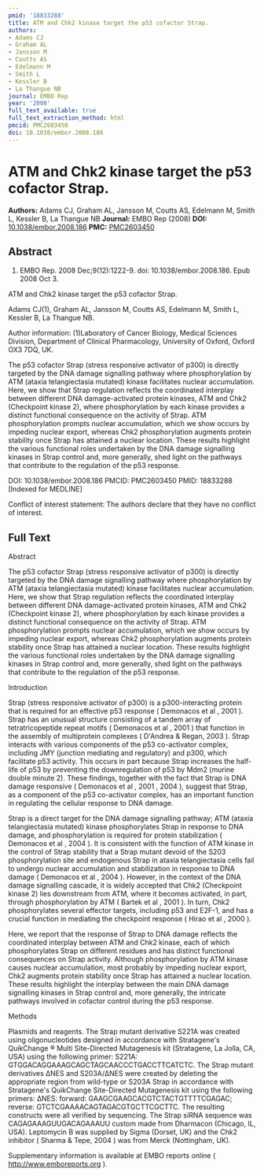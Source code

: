 ```yaml
---
pmid: '18833288'
title: ATM and Chk2 kinase target the p53 cofactor Strap.
authors:
- Adams CJ
- Graham AL
- Jansson M
- Coutts AS
- Edelmann M
- Smith L
- Kessler B
- La Thangue NB
journal: EMBO Rep
year: '2008'
full_text_available: true
full_text_extraction_method: html
pmcid: PMC2603450
doi: 10.1038/embor.2008.186
---
```


# ATM and Chk2 kinase target the p53 cofactor Strap.
**Authors:** Adams CJ, Graham AL, Jansson M, Coutts AS, Edelmann M, Smith L, Kessler B, La Thangue NB
**Journal:** EMBO Rep (2008)
**DOI:** [10.1038/embor.2008.186](https://doi.org/10.1038/embor.2008.186)
**PMC:** [PMC2603450](https://www.ncbi.nlm.nih.gov/pmc/articles/PMC2603450/)

## Abstract

1. EMBO Rep. 2008 Dec;9(12):1222-9. doi: 10.1038/embor.2008.186. Epub 2008 Oct 3.

ATM and Chk2 kinase target the p53 cofactor Strap.

Adams CJ(1), Graham AL, Jansson M, Coutts AS, Edelmann M, Smith L, Kessler B, La
Thangue NB.

Author information:
(1)Laboratory of Cancer Biology, Medical Sciences Division, Department of
Clinical Pharmacology, University of Oxford, Oxford OX3 7DQ, UK.

The p53 cofactor Strap (stress responsive activator of p300) is directly
targeted by the DNA damage signalling pathway where phosphorylation by ATM
(ataxia telangiectasia mutated) kinase facilitates nuclear accumulation. Here,
we show that Strap regulation reflects the coordinated interplay between
different DNA damage-activated protein kinases, ATM and Chk2 (Checkpoint kinase
2), where phosphorylation by each kinase provides a distinct functional
consequence on the activity of Strap. ATM phosphorylation prompts nuclear
accumulation, which we show occurs by impeding nuclear export, whereas Chk2
phosphorylation augments protein stability once Strap has attained a nuclear
location. These results highlight the various functional roles undertaken by the
DNA damage signalling kinases in Strap control and, more generally, shed light
on the pathways that contribute to the regulation of the p53 response.

DOI: 10.1038/embor.2008.186
PMCID: PMC2603450
PMID: 18833288 [Indexed for MEDLINE]

Conflict of interest statement: The authors declare that they have no conflict
of interest.

## Full Text

Abstract

The p53 cofactor Strap (stress responsive activator of p300) is directly targeted by the DNA damage signalling pathway where phosphorylation by ATM (ataxia telangiectasia mutated) kinase facilitates nuclear accumulation. Here, we show that Strap regulation reflects the coordinated interplay between different DNA damage-activated protein kinases, ATM and Chk2 (Checkpoint kinase 2), where phosphorylation by each kinase provides a distinct functional consequence on the activity of Strap. ATM phosphorylation prompts nuclear accumulation, which we show occurs by impeding nuclear export, whereas Chk2 phosphorylation augments protein stability once Strap has attained a nuclear location. These results highlight the various functional roles undertaken by the DNA damage signalling kinases in Strap control and, more generally, shed light on the pathways that contribute to the regulation of the p53 response.

Introduction

Strap (stress responsive activator of p300) is a p300-interacting protein that is required for an effective p53 response ( Demonacos et al , 2001 ). Strap has an unusual structure consisting of a tandem array of tetratricopeptide repeat motifs ( Demonacos et al , 2001 ) that function in the assembly of multiprotein complexes ( D'Andrea & Regan, 2003 ). Strap interacts with various components of the p53 co-activator complex, including JMY (junction mediating and regulatory) and p300, which facilitate p53 activity. This occurs in part because Strap increases the half-life of p53 by preventing the downregulation of p53 by Mdm2 (murine double minute 2). These findings, together with the fact that Strap is DNA damage responsive ( Demonacos et al , 2001 , 2004 ), suggest that Strap, as a component of the p53 co-activator complex, has an important function in regulating the cellular response to DNA damage.

Strap is a direct target for the DNA damage signalling pathway; ATM (ataxia telangiectasia mutated) kinase phosphorylates Strap in response to DNA damage, and phosphorylation is required for protein stabilization ( Demonacos et al , 2004 ). It is consistent with the function of ATM kinase in the control of Strap stability that a Strap mutant devoid of the S203 phosphorylation site and endogenous Strap in ataxia telangiectasia cells fail to undergo nuclear accumulation and stabilization in response to DNA damage ( Demonacos et al , 2004 ). However, in the context of the DNA damage signalling cascade, it is widely accepted that Chk2 (Checkpoint kinase 2) lies downstream from ATM, where it becomes activated, in part, through phosphorylation by ATM ( Bartek et al , 2001 ). In turn, Chk2 phosphorylates several effector targets, including p53 and E2F-1, and has a crucial function in mediating the checkpoint response ( Hirao et al , 2000 ).

Here, we report that the response of Strap to DNA damage reflects the coordinated interplay between ATM and Chk2 kinase, each of which phosphorylates Strap on different residues and has distinct functional consequences on Strap activity. Although phosphorylation by ATM kinase causes nuclear accumulation, most probably by impeding nuclear export, Chk2 augments protein stability once Strap has attained a nuclear location. These results highlight the interplay between the main DNA damage signalling kinases in Strap control and, more generally, the intricate pathways involved in cofactor control during the p53 response.

Methods

Plasmids and reagents. The Strap mutant derivative S221A was created using oligonucleotides designed in accordance with Stratagene's QuikChange ® Multi Site-Directed Mutagenesis kit (Stratagene, La Jolla, CA, USA) using the following primer: S221A: GTGGACAGGAAAGCAGCTAGCAACCCTGACCTTCATCTC. The Strap mutant derivatives ΔNES and S203A/ΔNES were created by deleting the appropriate region from wild-type or S203A Strap in accordance with Stratagene's QuikChange Site-Directed Mutagenesis kit using the following primers: ΔNES: forward: GAAGCGAAGCACGTCTACTGTTTTCGAGAC; reverse: GTCTCGAAAACAGTAGACGTGCTTCGCTTC. The resulting constructs were all verified by sequencing. The Strap siRNA sequence was CAGAGAAAGUUGACAGAAAUU custom made from Dharmacon (Chicago, IL, USA). Leptomycin B was supplied by Sigma (Dorset, UK) and the Chk2 inhibitor ( Sharma & Tepe, 2004 ) was from Merck (Nottingham, UK).

Supplementary information is available at EMBO reports online ( http://www.emboreports.org ).
